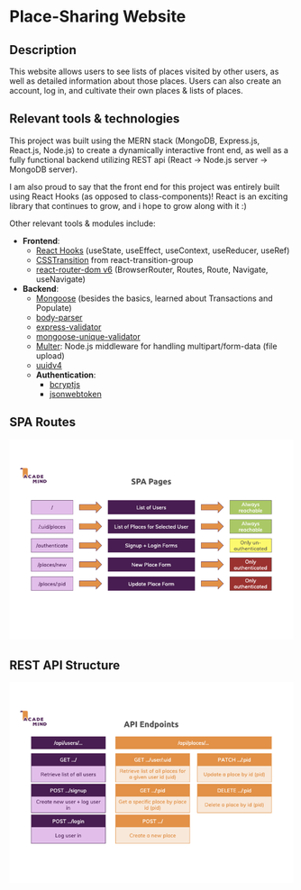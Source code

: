# Place-Sharing Website

## Description

This website allows users to see lists of places visited by other users, as well as detailed information about those places.
Users can also create an account, log in, and cultivate their own places & lists of places.

## Relevant tools & technologies

This project was built using the MERN stack (MongoDB, Express.js, React.js, Node.js) to create a dynamically interactive front end, as well as a fully functional backend utilizing REST api
(React -> Node.js server -> MongoDB server).

I am also proud to say that the front end for this project was entirely built using React Hooks (as opposed to class-components)! React is an exciting library that continues to grow, and i hope to grow along with it :)

Other relevant tools & modules include:
- **Frontend**:
    - [React Hooks](https://reactjs.org/docs/hooks-intro.html) (useState, useEffect, useContext, useReducer, useRef)
    - [CSSTransition](http://reactcommunity.org/react-transition-group/css-transition) from react-transition-group
    - [react-router-dom v6](https://reactrouter.com/docs/en/v6) (BrowserRouter, Routes, Route, Navigate, useNavigate)
- **Backend**:
    - [Mongoose](https://mongoosejs.com/) (besides the basics, learned about Transactions and Populate)
    - [body-parser](https://github.com/expressjs/body-parser#readme)
    - [express-validator](https://express-validator.github.io/docs/)
    - [mongoose-unique-validator](https://github.com/blakehaswell/mongoose-unique-validator#readme)
    - [Multer](https://github.com/expressjs/multer#readme): Node.js middleware for handling multipart/form-data (file upload)
    - [uuidv4](https://github.com/uuidjs/uuid#readme)
    - **Authentication**:
        - [bcryptjs](https://github.com/dcodeIO/bcrypt.js#readme) 
        - [jsonwebtoken](https://github.com/auth0/node-jsonwebtoken#readme)


## SPA Routes

![SPA Routes](spa-routes.png)

## REST API Structure

![API Endpoints](api-endpoints.png)
